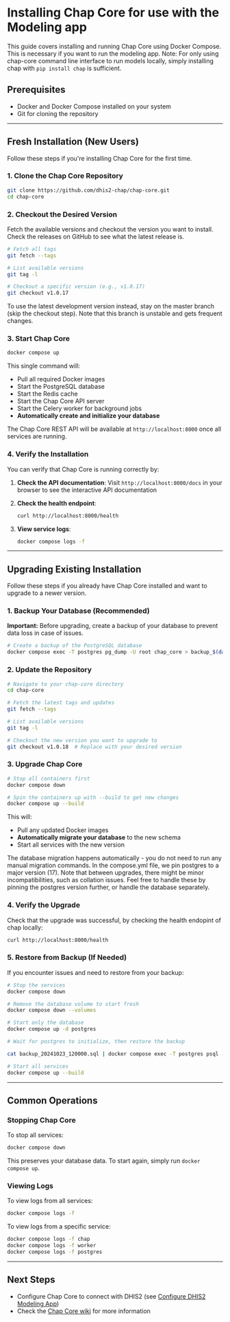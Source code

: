 # Installing Chap Core for use with the Modeling app

This guide covers installing and running Chap Core using Docker Compose. This is necessary if you want to run the modeling app. Note: For only using chap-core command line interface to run models locally, simply installing chap with `pip install chap` is sufficient.

## Prerequisites

- Docker and Docker Compose installed on your system
- Git for cloning the repository

---

## Fresh Installation (New Users)

Follow these steps if you're installing Chap Core for the first time.

### 1. Clone the Chap Core Repository

```bash
git clone https://github.com/dhis2-chap/chap-core.git
cd chap-core
```

### 2. Checkout the Desired Version

Fetch the available versions and checkout the version you want to install. Check the releases on GitHub to see what the latest release is.

```bash
# Fetch all tags
git fetch --tags

# List available versions
git tag -l

# Checkout a specific version (e.g., v1.0.17)
git checkout v1.0.17
```

To use the latest development version instead, stay on the master branch (skip the checkout step). Note that this branch is unstable and gets frequent changes.

### 3. Start Chap Core

```bash
docker compose up
```

This single command will:
- Pull all required Docker images
- Start the PostgreSQL database
- Start the Redis cache
- Start the Chap Core API server
- Start the Celery worker for background jobs
- **Automatically create and initialize your database**

The Chap Core REST API will be available at `http://localhost:8000` once all services are running.

### 4. Verify the Installation

You can verify that Chap Core is running correctly by:

1. **Check the API documentation**: Visit `http://localhost:8000/docs` in your browser to see the interactive API documentation

2. **Check the health endpoint**:
   ```bash
   curl http://localhost:8000/health
   ```

3. **View service logs**:
   ```bash
   docker compose logs -f
   ```

---

## Upgrading Existing Installation

Follow these steps if you already have Chap Core installed and want to upgrade to a newer version.

### 1. Backup Your Database (Recommended)

**Important:** Before upgrading, create a backup of your database to prevent data loss in case of issues.

```bash
# Create a backup of the PostgreSQL database
docker compose exec -T postgres pg_dump -U root chap_core > backup_$(date +%Y%m%d_%H%M%S).sql
```

### 2. Update the Repository

```bash
# Navigate to your chap-core directory
cd chap-core

# Fetch the latest tags and updates
git fetch --tags

# List available versions
git tag -l

# Checkout the new version you want to upgrade to
git checkout v1.0.18  # Replace with your desired version
```

### 3. Upgrade Chap Core

```bash
# Stop all containers first
docker compose down 

# Spin the containers up with --build to get new changes
docker compose up --build
```

This will:
- Pull any updated Docker images
- **Automatically migrate your database** to the new schema
- Start all services with the new version

The database migration happens automatically - you do not need to run any manual migration commands. In the compose.yml file, we pin postgres to a major version (17). Note that between upgrades, there might be minor incompatibilities, such as collation issues. Feel free to handle these by pinning the postgres version further, or handle the database separately.

### 4. Verify the Upgrade

Check that the upgrade was successful, by checking the health endopint of chap locally:

   ```bash
   curl http://localhost:8000/health
   ```

### 5. Restore from Backup (If Needed)

If you encounter issues and need to restore from your backup:

```bash
# Stop the services
docker compose down

# Remove the database volume to start fresh
docker compose down --volumes

# Start only the database
docker compose up -d postgres

# Wait for postgres to initialize, then restore the backup

cat backup_20241023_120000.sql | docker compose exec -T postgres psql -U root chap_core

# Start all services
docker compose up --build
```

---

## Common Operations

### Stopping Chap Core

To stop all services:

```bash
docker compose down
```

This preserves your database data. To start again, simply run `docker compose up`.

### Viewing Logs

To view logs from all services:

```bash
docker compose logs -f
```

To view logs from a specific service:

```bash
docker compose logs -f chap
docker compose logs -f worker
docker compose logs -f postgres
```

---

## Next Steps

- Configure Chap Core to connect with DHIS2 (see [Configure DHIS2 Modeling App](running-chap-on-server.md))
- Check the [Chap Core wiki](https://github.com/dhis2-chap/chap-core/wiki) for more information
